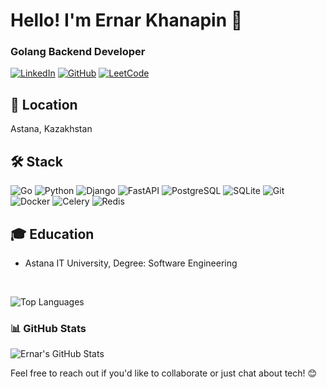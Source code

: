 # Hello! I'm Ernar Khanapin 👋

### Golang Backend Developer

[![LinkedIn](https://img.shields.io/badge/LinkedIn-ernar--khanapin-blue?style=flat-square&logo=linkedin)](https://www.linkedin.com/in/ernar-khanapin-b59180316/)
[![GitHub](https://img.shields.io/badge/GitHub-bwjson-black?style=flat-square&logo=github)](https://github.com/bwjson)
[![LeetCode](https://img.shields.io/badge/LeetCode-bwjson-orange?style=flat-square&logo=leetcode)](https://leetcode.com/u/bwjson/)

## 📍 Location
Astana, Kazakhstan

## 🛠️ Stack

![Go](https://img.shields.io/badge/Golang-3776AB?style=flat-square&logo=go&logoColor=white)
![Python](https://img.shields.io/badge/Python-3776AB?style=flat-square&logo=python&logoColor=white)
![Django](https://img.shields.io/badge/Django-092E20?style=flat-square&logo=django&logoColor=white)
![FastAPI](https://img.shields.io/badge/FastAPI-005571?style=flat-square&logo=fastapi&logoColor=white)
![PostgreSQL](https://img.shields.io/badge/PostgreSQL-4169E1?style=flat-square&logo=postgresql&logoColor=white)
![SQLite](https://img.shields.io/badge/SQLite-003B57?style=flat-square&logo=sqlite&logoColor=white)
![Git](https://img.shields.io/badge/Git-F05032?style=flat-square&logo=git&logoColor=white)
![Docker](https://img.shields.io/badge/Docker-2496ED?style=flat-square&logo=docker&logoColor=white)
![Celery](https://img.shields.io/badge/Celery-37814E?style=flat-square&logo=celery&logoColor=white)
![Redis](https://img.shields.io/badge/Redis-DC382D?style=flat-square&logo=redis&logoColor=white)

## 🎓 Education
- Astana IT University, Degree: Software Engineering

<br>

![Top Languages](https://github-readme-stats.vercel.app/api/top-langs/?username=bwjson&layout=compact&theme=radical)

### 📊 GitHub Stats

![Ernar's GitHub Stats](https://github-readme-stats.vercel.app/api?username=bwjson&show_icons=true&hide_title=true&count_private=true&theme=radical)


Feel free to reach out if you'd like to collaborate or just chat about tech! 😊
